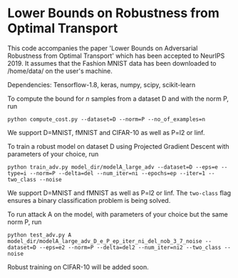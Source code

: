 # Lower Bounds on Robustness from Optimal Transport

This code accompanies the paper 'Lower Bounds on Adversarial Robustness from Optimal Transport' which has been accepted to NeurIPS 2019. It assumes that the Fashion MNIST data has been downloaded to /home/data/ on the user's machine.

Dependencies: Tensorflow-1.8, keras, numpy, scipy, scikit-learn

To compute the bound for _n_ samples from a dataset D and with the norm P, run

```
python compute_cost.py --dataset=D --norm=P --no_of_examples=n
```
We support D=MNIST, fMNIST and CIFAR-10 as well as P=l2 or linf. 

To train a robust model on dataset D using Projected Gradient Descent with parameters of your choice, run
```
python train_adv.py model_dir/modelA_large_adv --dataset=D --eps=e --type=i --norm=P --delta=del --num_iter=ni --epochs=ep --iter=1 --two_class --noise
```
We support D=MNIST and fMNIST as well as P=l2 or linf. The `two-class` flag ensures a binary classification problem is being solved.

To run attack A on the model, with parameters of your choice but the same norm P, run
```
python test_adv.py A model_dir/modelA_large_adv_D_e_P_ep_iter_ni_del_nob_3_7_noise --dataset=D --eps=e2 --norm=P --delta=del2 --num_iter=ni2 --two_class --noise
```

Robust training on CIFAR-10 will be added soon.